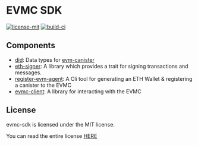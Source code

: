 # EVMC SDK

[![license-mit](https://img.shields.io/badge/License-MIT-teal.svg)](https://opensource.org/licenses/MIT)
[![build-ci](https://github.com/infinity-swap/evmc-sdk/workflows/Build%20Test/badge.svg)](https://github.com/infinity-swap/evmc-sdk/workflows/Build%20Test)

## Components

- [did](./src/did): Data types for [evm-canister](https://github.com/infinity-swap/evm-canister)
- [eth-signer](./src/eth-signer/): A library which provides a trait for signing transactions and messages.
- [register-evm-agent](./src/register-evm-agent/src/register_evm_agent/): A Cli tool for generating an ETH Wallet & registering a canister to the EVMC
- [evmc-client](./src/evmc-client/): A library for interacting with the EVMC

## License

evmc-sdk is licensed under the MIT license.

You can read the entire license [HERE](./LICENSE)
